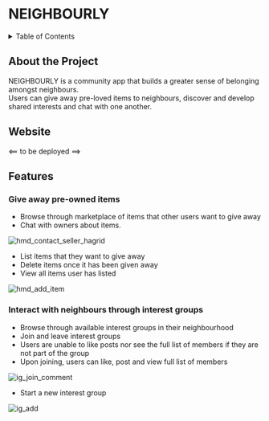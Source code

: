 <h1> NEIGHBOURLY </h1>

<details>
<summary>Table of Contents</summary>
<br>
 <ol> 
    <li> <a href="#about"> About the Project </a></li>
    <li> <a href="#website"> Website </a></li>
    <li> <a href="#features"> Features </a></li>
    <li> <a href="#tech-used"> Technologies Used </a></li>
    <li> <a href="#rationale"> Rationale for Choice of Technologies </a></li>
    <li> <a href="#repo-links"> Repo Links </a></li>
    <li> <a href="#contributors"> Contributors </a></li>
  </ol>
</details>

<div id="about">
 <h2> About the Project </h2>
NEIGHBOURLY is a community app that builds a greater sense of belonging amongst neighbours.
  <br/>
  Users can give away pre-loved items to neighbours, discover and develop shared interests and chat with one another.
</div>
 
<div id="website">
<h2> Website </h2>
<== to be deployed ==>
</div>

<h2 id="features"> Features </h2>

<h3> Give away pre-owned items </h3>
 
   <ul>
   <li>
     Browse through marketplace of items that other users want to give away</li>
    <li>Chat with owners about items.</li>
     </ul>
     
  ![hmd_contact_seller_hagrid](https://user-images.githubusercontent.com/85098526/162903993-fe788b6e-04a9-4e3e-96b7-7cbaf7605dd6.gif)
   <ul>
   <li>
     List items that they want to give away</li>
     <li>Delete items once it has been given away</li>
     <li>View all items user has listed</li>
  </ul>
  
  ![hmd_add_item](https://user-images.githubusercontent.com/85098526/162903967-5020cb53-e95d-47df-b02e-c86c5feb67a2.gif)

  <h3> Interact with neighbours through interest groups </h3>
 <ul>
   <li>Browse through available interest groups in their neighbourhood</li>
   <li>Join and leave interest groups</li>
   <li>Users are unable to like posts nor see the full list of members if they are not part of the group</li>
   <li>Upon joining, users can like, post and view full list of members</li>
  </ul>
  
![ig_join_comment](https://user-images.githubusercontent.com/85098526/162904010-36454297-cbb5-404d-b1a1-27e726447b81.gif)
   <ul>
   <li>
     Start a new interest group</li>
     </ul>
  
  ![ig_add](https://user-images.githubusercontent.com/85098526/162904006-2dc6e2bd-4939-4902-8854-552a1ff6b60d.gif)


